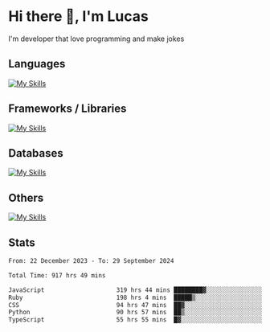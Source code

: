# Hi there 👋, I'm Lucas

I'm developer that love programming and make jokes

## Languages
[![My Skills](https://skillicons.dev/icons?i=py,ruby,js,ts,html,css)](https://skillicons.dev)

## Frameworks / Libraries
[![My Skills](https://skillicons.dev/icons?i=django,rails,react,nextjs,tailwind)](https://skillicons.dev)

## Databases
[![My Skills](https://skillicons.dev/icons?i=postgres,mysql)](https://skillicons.dev)

## Others
[![My Skills](https://skillicons.dev/icons?i=docker,git,postman)](https://skillicons.dev)

## Stats
<!--START_SECTION:waka-->

```txt
From: 22 December 2023 - To: 29 September 2024

Total Time: 917 hrs 49 mins

JavaScript                    319 hrs 44 mins ████████▓░░░░░░░░░░░░░░░░   34.81 %
Ruby                          198 hrs 4 mins  █████▒░░░░░░░░░░░░░░░░░░░   21.57 %
CSS                           94 hrs 47 mins  ██▓░░░░░░░░░░░░░░░░░░░░░░   10.32 %
Python                        90 hrs 57 mins  ██▒░░░░░░░░░░░░░░░░░░░░░░   09.90 %
TypeScript                    55 hrs 55 mins  █▓░░░░░░░░░░░░░░░░░░░░░░░   06.09 %
```

<!--END_SECTION:waka-->